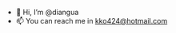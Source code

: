 - 👋 Hi, I’m @diangua
- 📫 You can reach me in <kko424@hotmail.com>

<!---
diangua/diangua is a ✨ special ✨ repository because its `README.md` (this file) appears on your GitHub profile.
You can click the Preview link to take a look at your changes.
--->
